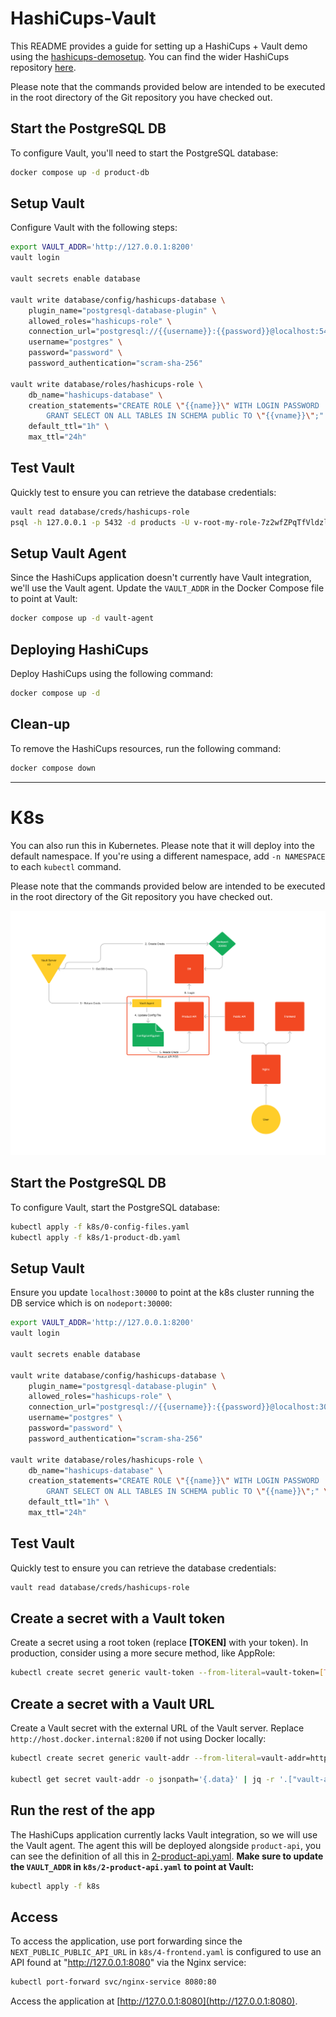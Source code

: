 # HashiCups-Vault

This README provides a guide for setting up a HashiCups + Vault demo using the [hashicups-demosetup](https://github.com/hashicorp/hashicups-setups). You can find the wider HashiCups repository [here](https://github.com/hashicorp-demoapp).

Please note that the commands provided below are intended to be executed in the root directory of the Git repository you have checked out.

## Start the PostgreSQL DB
To configure Vault, you'll need to start the PostgreSQL database:

```bash
docker compose up -d product-db
```

## Setup Vault
Configure Vault with the following steps:

```bash
export VAULT_ADDR='http://127.0.0.1:8200'
vault login

vault secrets enable database

vault write database/config/hashicups-database \
    plugin_name="postgresql-database-plugin" \
    allowed_roles="hashicups-role" \
    connection_url="postgresql://{{username}}:{{password}}@localhost:5432/products" \
    username="postgres" \
    password="password" \
    password_authentication="scram-sha-256"

vault write database/roles/hashicups-role \
    db_name="hashicups-database" \
    creation_statements="CREATE ROLE \"{{name}}\" WITH LOGIN PASSWORD '{{password}}' VALID UNTIL '{{expiration}}'; \
        GRANT SELECT ON ALL TABLES IN SCHEMA public TO \"{{vname}}\";" \
    default_ttl="1h" \
    max_ttl="24h"
```

## Test Vault
Quickly test to ensure you can retrieve the database credentials:

```bash
vault read database/creds/hashicups-role
psql -h 127.0.0.1 -p 5432 -d products -U v-root-my-role-7z2wfZPqTfVldzlkA0Cs-1697484634
```

## Setup Vault Agent
Since the HashiCups application doesn't currently have Vault integration, we'll use the Vault agent. Update the `VAULT_ADDR` in the Docker Compose file to point at Vault:

```bash
docker compose up -d vault-agent
```

## Deploying HashiCups
Deploy HashiCups using the following command:

```bash
docker compose up -d
```

## Clean-up
To remove the HashiCups resources, run the following command:

```bash
docker compose down
```

---

# K8s
You can also run this in Kubernetes. Please note that it will deploy into the default namespace. If you're using a different namespace, add `-n NAMESPACE` to each `kubectl` command.

Please note that the commands provided below are intended to be executed in the root directory of the Git repository you have checked out.

![K8s Diagram](./docs/diagram.png)

## Start the PostgreSQL DB
To configure Vault, start the PostgreSQL database:

```bash
kubectl apply -f k8s/0-config-files.yaml
kubectl apply -f k8s/1-product-db.yaml
```

## Setup Vault
Ensure you update `localhost:30000` to point at the k8s cluster running the DB service which is on `nodeport:30000`:

```bash
export VAULT_ADDR='http://127.0.0.1:8200'
vault login

vault secrets enable database

vault write database/config/hashicups-database \
    plugin_name="postgresql-database-plugin" \
    allowed_roles="hashicups-role" \
    connection_url="postgresql://{{username}}:{{password}}@localhost:30000/products" \
    username="postgres" \
    password="password" \
    password_authentication="scram-sha-256"

vault write database/roles/hashicups-role \
    db_name="hashicups-database" \
    creation_statements="CREATE ROLE \"{{name}}\" WITH LOGIN PASSWORD '{{password}}' VALID UNTIL '{{expiration}}'; \
        GRANT SELECT ON ALL TABLES IN SCHEMA public TO \"{{name}}\";" \
    default_ttl="1h" \
    max_ttl="24h"
```

## Test Vault
Quickly test to ensure you can retrieve the database credentials:

```bash
vault read database/creds/hashicups-role
```

## Create a secret with a Vault token
Create a secret using a root token (replace **[TOKEN]** with your token). In production, consider using a more secure method, like AppRole:

```bash
kubectl create secret generic vault-token --from-literal=vault-token=[TOKEN]
```

## Create a secret with a Vault URL
Create a Vault secret with the external URL of the Vault server. Replace `http://host.docker.internal:8200` if not using Docker locally:

```bash
kubectl create secret generic vault-addr --from-literal=vault-addr=http://host.docker.internal:8200

kubectl get secret vault-addr -o jsonpath='{.data}' | jq -r '.["vault-addr"]' | base64 -d
```

## Run the rest of the app
The HashiCups application currently lacks Vault integration, so we will use the Vault agent. The agent this will be deployed alongside `product-api`, you can see the definition of all this in [2-product-api.yaml](./k8s/2-product-api.yaml). **Make sure to update the `VAULT_ADDR` in `k8s/2-product-api.yaml` to point at Vault:**

```bash
kubectl apply -f k8s
```

## Access
To access the application, use port forwarding since the `NEXT_PUBLIC_PUBLIC_API_URL` in `k8s/4-frontend.yaml` is configured to use an API found at "http://127.0.0.1:8080" via the Nginx service:

```bash
kubectl port-forward svc/nginx-service 8080:80
```

Access the application at [http://127.0.0.1:8080](http://127.0.0.1:8080).